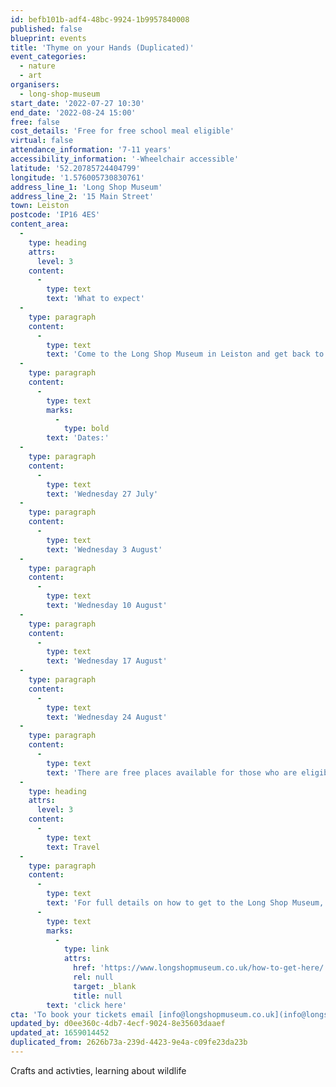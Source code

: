 ```yaml
---
id: befb101b-adf4-48bc-9924-1b9957840008
published: false
blueprint: events
title: 'Thyme on your Hands (Duplicated)'
event_categories:
  - nature
  - art
organisers:
  - long-shop-museum
start_date: '2022-07-27 10:30'
end_date: '2022-08-24 15:00'
free: false
cost_details: 'Free for free school meal eligible'
virtual: false
attendance_information: '7-11 years'
accessibility_information: '-Wheelchair accessible'
latitude: '52.20785724404799'
longitude: '1.576005730830761'
address_line_1: 'Long Shop Museum'
address_line_2: '15 Main Street'
town: Leiston
postcode: 'IP16 4ES'
content_area:
  -
    type: heading
    attrs:
      level: 3
    content:
      -
        type: text
        text: 'What to expect'
  -
    type: paragraph
    content:
      -
        type: text
        text: 'Come to the Long Shop Museum in Leiston and get back to nature. Create your own bird feeder, bug hotel and herb planter. Enjoy a healthy cooked lunch and have fun in the garden and galleries. Learn about the importance of birds, bugs and plants, and how they live and work together in the ecosystem. Take home the things you’ve made and grow your own herbs and encourage wildlife into your garden.'
  -
    type: paragraph
    content:
      -
        type: text
        marks:
          -
            type: bold
        text: 'Dates:'
  -
    type: paragraph
    content:
      -
        type: text
        text: 'Wednesday 27 July'
  -
    type: paragraph
    content:
      -
        type: text
        text: 'Wednesday 3 August'
  -
    type: paragraph
    content:
      -
        type: text
        text: 'Wednesday 10 August'
  -
    type: paragraph
    content:
      -
        type: text
        text: 'Wednesday 17 August'
  -
    type: paragraph
    content:
      -
        type: text
        text: 'Wednesday 24 August'
  -
    type: paragraph
    content:
      -
        type: text
        text: 'There are free places available for those who are eligible for free school meals. For those not eligible for free school meals, tickets costs £35 - lunch included.'
  -
    type: heading
    attrs:
      level: 3
    content:
      -
        type: text
        text: Travel
  -
    type: paragraph
    content:
      -
        type: text
        text: 'For full details on how to get to the Long Shop Museum, '
      -
        type: text
        marks:
          -
            type: link
            attrs:
              href: 'https://www.longshopmuseum.co.uk/how-to-get-here/'
              rel: null
              target: _blank
              title: null
        text: 'click here'
cta: 'To book your tickets email [info@longshopmuseum.co.uk](info@longshopmuseum.co.uk)'
updated_by: d0ee360c-4db7-4ecf-9024-8e35603daaef
updated_at: 1659014452
duplicated_from: 2626b73a-239d-4423-9e4a-c09fe23da23b
---
```

Crafts and activties, learning about wildlife